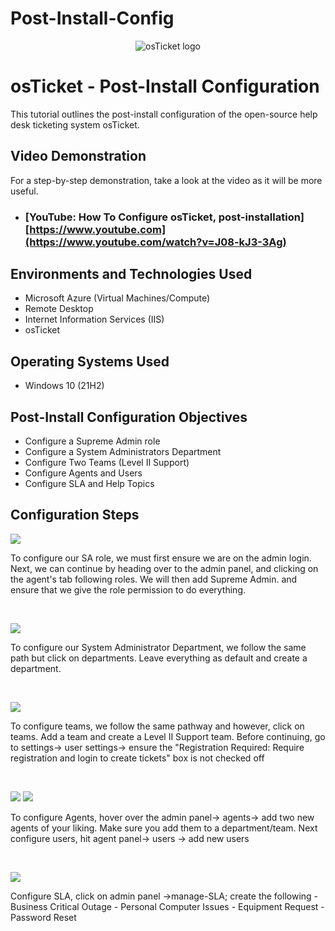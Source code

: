 # Post-Install-Config
<p align="center">
<img src="https://i.imgur.com/Clzj7Xs.png" alt="osTicket logo"/>
</p>

<h1>osTicket - Post-Install Configuration</h1>
This tutorial outlines the post-install configuration of the open-source help desk ticketing system osTicket.<br />


<h2>Video Demonstration</h2>
For a step-by-step demonstration, take a look at the video as it will be more useful. 

- ### [YouTube: How To Configure osTicket, post-installation][https://www.youtube.com](https://www.youtube.com/watch?v=J08-kJ3-3Ag)

<h2>Environments and Technologies Used</h2>

- Microsoft Azure (Virtual Machines/Compute)
- Remote Desktop
- Internet Information Services (IIS)
- osTicket

<h2>Operating Systems Used </h2>

- Windows 10</b> (21H2)

<h2>Post-Install Configuration Objectives</h2>

- Configure a Supreme Admin role
- Configure a System Administrators Department
- Configure Two Teams (Level II Support)
- Configure Agents and Users
- Configure SLA and Help Topics

<h2>Configuration Steps</h2>

<p>
<img src="https://imgur.com/XhmcfEu.png">
</p>
<p>
To configure our SA role, we must first ensure we are on the admin login. Next, we can continue by heading over to the admin panel, and clicking on the agent's tab following roles. We will then add Supreme Admin. and ensure that we give the role permission to do everything.  
</p>
<br />

<p>
<img src="https://imgur.com/kP8wigd.png">
</p>
<p>
To configure our System Administrator Department, we follow the same path but click on departments. Leave everything as default and create a department.
</p>
<br />

<p>
<img src="https://imgur.com/pQFmQsH.png">
</p>
<p>
To configure teams, we follow the same pathway and however, click on teams. Add a team and create a Level II Support team. Before continuing, go to settings-> user settings-> ensure the "Registration Required: Require registration and login to create tickets" box is not checked off
</p>
<br />

<p>
<img src="https://imgur.com/1cLxXNG.png">
<img src="https://imgur.com/sgrOm5R.png">
</p>
<p>
To configure Agents, hover over the admin panel-> agents-> add two new agents of your liking. Make sure you add them to a department/team. Next configure users, hit agent panel-> users -> add new users
</p>
<br />

<p>
<img src="https://imgur.com/xQss56i.png">

</p>
<p>
Configure SLA, click on admin panel ->manage-SLA; create the following 
  - Business Critical Outage
  - Personal Computer Issues
  - Equipment Request
  - Password Reset
</p>
<br />
